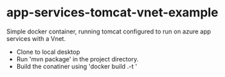 # app-services-tomcat-vnet-example
Simple docker container, running tomcat configured to run on azure app services with a Vnet.

- Clone to local desktop
- Run 'mvn package' in the project directory.
- Build the conatiner using 'docker build .-t <Your Name>' 
